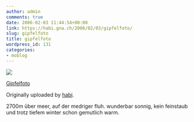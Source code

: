 ```yaml
---
author: admin
comments: true
date: 2006-02-03 11:44:54+00:00
link: https://habi.gna.ch/2006/02/03/gipfelfoto/
slug: gipfelfoto
title: gipfelfoto
wordpress_id: 131
categories:
- moblog
---
```



 [![](https://static.flickr.com/25/94906693_cf9830a401_m.jpg)](https://www.flickr.com/photos/habi/94906693/)
   

 
  [Gipfelfoto](https://www.flickr.com/photos/habi/94906693/)
    

  Originally uploaded by [habi](https://www.flickr.com/people/habi/).
 


2700m über meer, auf der medriger fluh. wunderbar sonnig, kein feinstaub und trotz tiefem winter schon gemutlich warm.
  

